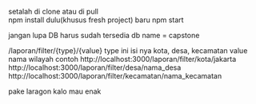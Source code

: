 setalah di clone atau di pull  
npm install dulu(khusus fresh project) 
baru npm start

jangan lupa DB harus sudah tersedia 
db name = capstone

/laporan/filter/{type}/{value}
type ini isi nya kota, desa, kecamatan
value nama wilayah 
contoh
http://localhost:3000/laporan/filter/kota/jakarta
http://localhost:3000/laporan/filter/desa/nama_desa
http://localhost:3000/laporan/filter/kecamatan/nama_kecamatan


pake laragon kalo mau enak 
